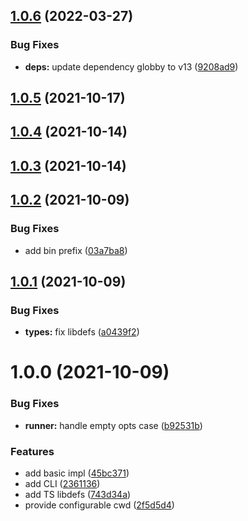 ## [1.0.6](https://github.com/antongolub/glob-runner/compare/v1.0.5...v1.0.6) (2022-03-27)


### Bug Fixes

* **deps:** update dependency globby to v13 ([9208ad9](https://github.com/antongolub/glob-runner/commit/9208ad9d82ad7f233d8dc6df07282f53601d9c40))

## [1.0.5](https://github.com/antongolub/glob-runner/compare/v1.0.4...v1.0.5) (2021-10-17)

## [1.0.4](https://github.com/antongolub/glob-runner/compare/v1.0.3...v1.0.4) (2021-10-14)

## [1.0.3](https://github.com/antongolub/glob-runner/compare/v1.0.2...v1.0.3) (2021-10-14)

## [1.0.2](https://github.com/antongolub/glob-runner/compare/v1.0.1...v1.0.2) (2021-10-09)


### Bug Fixes

* add bin prefix ([03a7ba8](https://github.com/antongolub/glob-runner/commit/03a7ba84811e0f529b36db4cb3fc867a999ab288))

## [1.0.1](https://github.com/antongolub/glob-runner/compare/v1.0.0...v1.0.1) (2021-10-09)


### Bug Fixes

* **types:** fix libdefs ([a0439f2](https://github.com/antongolub/glob-runner/commit/a0439f2141d81ad78e74a9671b00ed27a86a6126))

# 1.0.0 (2021-10-09)


### Bug Fixes

* **runner:** handle empty opts case ([b92531b](https://github.com/antongolub/glob-runner/commit/b92531b0929097de1a900e00379a96af70a1d16d))


### Features

* add basic impl ([45bc371](https://github.com/antongolub/glob-runner/commit/45bc371844eee5e2787c34346f833330e6b45f52))
* add CLI ([2361136](https://github.com/antongolub/glob-runner/commit/2361136586687e96965da08bfbbc272fbf363d09))
* add TS libdefs ([743d34a](https://github.com/antongolub/glob-runner/commit/743d34a28244ddee86d319c16ad03b2b774f5021))
* provide configurable cwd ([2f5d5d4](https://github.com/antongolub/glob-runner/commit/2f5d5d4c03ce7cfbc9a71f3382e0f9d6d71f5319))
